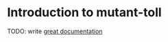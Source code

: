 # Introduction to mutant-toll

TODO: write [great documentation](http://jacobian.org/writing/what-to-write/)
